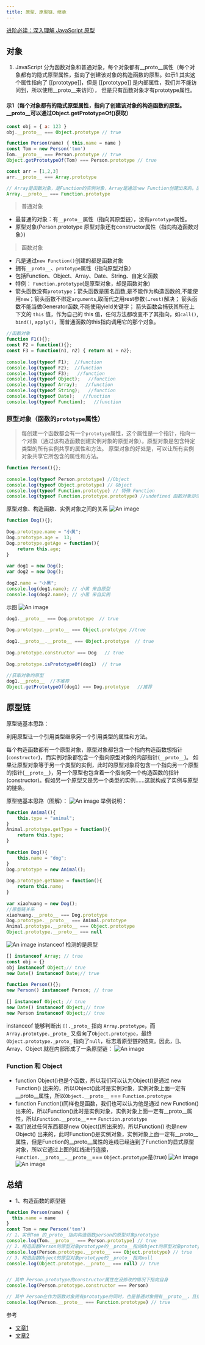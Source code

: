 ```yaml
---
title: 原型、原型链、继承
---
```


[进阶必读：深入理解 JavaScript 原型](https://juejin.cn/post/6901494216074100750)

## 对象
1. JavaScript 分为函数对象和普通对象，每个对象都有__proto__属性（每个对象都有的隐式原型属性，指向了创建该对象的构造函数的原型。如示1
其实这个属性指向了 [[prototype]]，但是 [[prototype]] 是内部属性，我们并不能访问到，所以使用__proto__来访问），
但是只有函数对象才有prototype属性。


#### 示1（每个对象都有的隐式原型属性，指向了创建该对象的构造函数的原型。__proto__可以通过Object.getPrototypeOf()获取）
```javascript
const obj = { a: 123 }
obj.__proto__ === Object.prototype // true

function Person(name) { this.name = name }
const Tom = new Person('tom')
Tom.__proto__ === Person.prototype // true
Object.getPrototypeOf(Tom) === Person.prototype // true

const arr = [1,2,3]
arr.__proto__ === Array.prototype

// Array是函数对象，是Function的实例对象，Array是通过new Function创建出来的。因为Array是Function的实例，所以Array.__proto__ === Function.prototype
Array.__proto__ === Function.prototype
```

> 普通对象
- 最普通的对象：有`__proto__`属性（指向其原型链），没有`prototype`属性。
- 原型对象(Person.prototype 原型对象还有constructor属性（指向构造函数对象）)

> 函数对象
- 凡是通过`new Function()`创建的都是函数对象
- 拥有`__proto__`、`prototype`属性（指向原型对象）
- 包括Function、Object、Array、Date、String、自定义函数
- 特例： `Function.prototype`(是原型对象，却是函数对象)
- 箭头函数没有`prototype`；箭头函数是匿名函数,是不能作为构造函数的,不能使用`new`；箭头函数不绑定`arguments`,取而代之用rest参数`(…rest)`解决；
  箭头函数不能当做Generator函数,不能使用yield关键字；
  箭头函数会捕获其所在上下文的 `this` 值，作为自己的 this 值，任何方法都改变不了其指向，如`call()`, `bind()`, `apply()`，而普通函数的this指向调用它的那个对象。

```javascript
//函数对象  
function F1(){};  
const F2 = function(){};  
const F3 = function(n1, n2) { return n1 + n2};  
  
console.log(typeof F1);  //function  
console.log(typeof F2);  //function  
console.log(typeof F3);   //function  
console.log(typeof Object);   //function  
console.log(typeof Array);   //function  
console.log(typeof String);   //function  
console.log(typeof Date);   //function  
console.log(typeof Function);   //function  
```

### 原型对象（函数的`prototype`属性）

> 每创建一个函数都会有一个`prototype`属性，这个属性是一个指针，指向一个对象（通过该构造函数创建实例对象的原型对象）。原型对象是包含特定类型的所有实例共享的属性和方法。
>原型对象的好处是，可以让所有实例对象共享它所包含的属性和方法。

```javascript
function Person(){};  
  
console.log(typeof Person.prototype) //Object  
console.log(typeof Object.prototype) // Object  
console.log(typeof Function.prototype) // 特殊 Function  
console.log(typeof Function.prototype.prototype) //undefined 函数对象却没有prototype属性 
```

原型对象、构造函数、实例对象之间的关系
![An image](./image/prototype/prototype_instance.png)

```javascript
function Dog(){};  
  
Dog.prototype.name = "小黄";  
Dog.prototype.age =  13;  
Dog.prototype.getAge = function(){  
    return this.age;  
}  
  
var dog1 = new Dog();  
var dog2 = new Dog();  
  
dog2.name = "小黑";  
console.log(dog1.name); // 小黄 来自原型  
console.log(dog2.name); // 小黑 来自实例
```
示图
![An image](./image/prototype/instance.jpg)

```javascript
dog1.__proto__ === Dog.prototype  // true
  
Dog.prototype.__proto__ === Object.prototype //true
  
dog1.__proto__.__proto__ === Object.prototype  // true
  
Dog.prototype.constructor === Dog   // true
  
Dog.prototype.isPrototypeOf(dog1)  // true
  
//获取对象的原型  
dog1.__proto__  //不推荐  
Object.getPrototypeOf(dog1) === Dog.prototype   //推荐  
```

## 原型链


原型链基本思路：

利用原型让一个引用类型继承另一个引用类型的属性和方法。

每个构造函数都有一个原型对象，原型对象都包含一个指向构造函数想指针(`constructor`)，而实例对象都包含一个指向原型对象的内部指针(`__proto__`)。
如果让原型对象等于另一个类型的实例，此时的原型对象将包含一个指向另一个原型的指针(`__proto__`)，另一个原型也包含着一个指向另一个构造函数的指针(constructor)。假如另一个原型又是另一个类型的实例……这就构成了实例与原型的链条。

原型链基本思路（图解）：
![An image](./image/prototype/yuanxinlian.png)
举例说明：
```javascript
function Animal(){  
    this.type = "animal";  
}  
Animal.prototype.getType = function(){  
    return this.type;  
}  
  
function Dog(){  
    this.name = "dog";  
}  
Dog.prototype = new Animal();  
  
Dog.prototype.getName = function(){  
    return this.name;  
}  
  
var xiaohuang = new Dog();  
//原型链关系  
xiaohuang.__proto__ === Dog.prototype  
Dog.prototype.__proto__ === Animal.prototype  
Animal.prototype.__proto__ === Object.prototype  
Object.prototype.__proto__ === null  
```
![An image](./image/prototype/proto_prototype.jpg)
instanceof 检测的是原型
```javascript
[] instanceof Array; // true
const obj = {}
obj instanceof Object;// true
new Date() instanceof Date;// true
 
function Person(){};
new Person() instanceof Person; // true
 
[] instanceof Object; // true
new Date() instanceof Object;// true
new Person instanceof Object;// true
```
instanceof 能够判断出 `[]._proto_` 指向 `Array.prototype`，而 `Array.prototype._proto_` 又指向了`Object.prototype`，最终 `Object.prototype._proto_` 指向了`null`，标志着原型链的结束。因此，[]、Array、Object 就在内部形成了一条原型链：
![An image](./image/prototype/instanceof.png)

### Function 和 Object
- function Object()也是个函数，所以我们可以认为Object()是通过 new Function() 出来的，所以Object()此时是实例对象，实例对象上面一定有__proto__属性，所以`Object.__proto__` === `Function.prototype`
- function Function()同样也是函数，我们也可以认为他是通过 new Function() 出来的，所以Function()此时是实例对象，实例对象上面一定有__proto__属性，所以`Function.__proto__`=== `Function.prototype`
- 我们说过任何东西都是new Object()所出来的，所以Function() 也是new Object() 出来的，此时Function()是实例对象，实例对象上面一定有__proto__属性，但是Function的__proto__属性的连线已经连到了Function的显式原型对象，所以它通过上图的红线进行连接，
`Function.__proto__.__proto__`=== `Object.prototype`是(true)
![An image](./image/prototype/Funcion_Object.png)
![An image](./image/prototype/Fun_Obj.png)
## 总结
- 1、构造函数的原型链
```javascript
function Person(name) {
  this.name = name
}
const Tom = new Person('tom')
// 1、实例Tom 的_proto_ 指向构造函数person的原型对象prototype
console.log(Tom.__proto__ === Person.prototype) // true
// 2、构造函数Person的原型对象prototype的__proto__指向Object的原型对象prototype
console.log(Person.prototype.__proto__ === Object.prototype) // true
// 3、构造函数Object的原型对象prototype的__proto__指向null
console.log(Object.prototype.__proto__ === null) // true


// 其中 Person.prototype的constructor属性在没修改的情况下指向自身
console.log(Person.prototype.constructor === Person)

// 其中 Person在作为函数对象拥有prototype的同时，也是普通对象拥有__proto__，且指向Function.prototype
console.log(Person.__proto__ === Function.prototype) // true
```

参考
- [文章1](https://zhuanlan.zhihu.com/p/22787302)
- [文章2](https://juejin.im/post/6844904093828251662)

